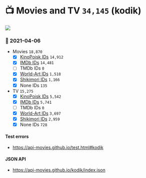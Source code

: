 # :tv: Movies and TV `34,145` (kodik)

<a href="https://API-Movies.github.io"><img src="https://API-Movies.github.io/banner.png?cache"></a>

### :date: 2021-04-06
- Movies `18,870`
  - [x] <a href="https://API-Movies.github.io/kodik/movie_kinopoisk_ids.json">KinoPoisk IDs</a> `14,912`
  - [x] <a href="https://API-Movies.github.io/kodik/movie_imdb_ids.json">IMDb IDs</a> `14,481`
  - [ ] TMDb IDs `0`
  - [x] <a href="https://API-Movies.github.io/kodik/movie_world_art_ids.json">World-Art IDs</a> `1,518`
  - [x] <a href="https://API-Movies.github.io/kodik/movie_shikimori_ids.json">Shikimori IDs</a> `1,166`
  - [x] None IDs `135`
- TV `15,275`
  - [x] <a href="https://API-Movies.github.io/kodik/tv_kinopoisk_ids.json">KinoPoisk IDs</a> `5,542`
  - [x] <a href="https://API-Movies.github.io/kodik/tv_imdb_ids.json">IMDb IDs</a> `5,741`
  - [ ] TMDb IDs `0`
  - [x] <a href="https://API-Movies.github.io/kodik/tv_world_art_ids.json">World-Art IDs</a> `3,697`
  - [x] <a href="https://API-Movies.github.io/kodik/tv_shikimori_ids.json">Shikimori IDs</a> `2,959`
  - [x] None IDs `728`
#### Test errors
- <a href='https://api-movies.github.io/test.html#kodik'>https://api-movies.github.io/test.html#kodik</a>
#### JSON API
- <a href='https://api-movies.github.io/kodik/index.json'>https://api-movies.github.io/kodik/index.json</a>
